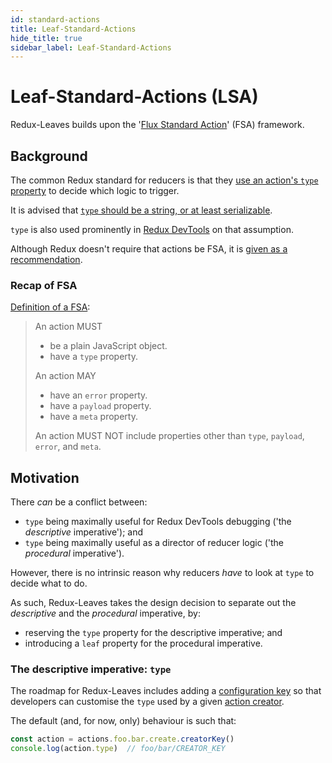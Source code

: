```yaml
---
id: standard-actions
title: Leaf-Standard-Actions
hide_title: true
sidebar_label: Leaf-Standard-Actions
---
```


# Leaf-Standard-Actions (LSA)

Redux-Leaves builds upon the '[Flux Standard Action](https://github.com/redux-utilities/flux-standard-action)' (FSA) framework.

## Background
The common Redux standard for reducers is that they [use an action's `type` property](https://redux.js.org/faq/reducers#do-i-have-to-use-the-switch-statement-to-handle-actions) to decide which logic to trigger.

It is advised that [`type` should be a string, or at least serializable](https://redux.js.org/faq/actions#why-should-type-be-a-string-or-at-least-serializable-why-should-my-action-types-be-constants).

`type` is also used prominently in [Redux DevTools](http://extension.remotedev.io/) on that assumption.

Although Redux doesn't require that actions be FSA, it is [given as a recommendation](https://redux.js.org/glossary#action).

### Recap of FSA
[Definition of a FSA](https://github.com/redux-utilities/flux-standard-action/blob/master/README.md#actions):
> An action MUST
> 
> * be a plain JavaScript object.
> * have a `type` property.
> 
> An action MAY
> 
> * have an `error` property.
> * have a `payload` property.
> * have a `meta` property.
> 
> An action MUST NOT include properties other than `type`, `payload`, `error`, and `meta`.


## Motivation

There *can* be a conflict between:
- `type` being maximally useful for Redux DevTools debugging ('the *descriptive* imperative'); and
- `type` being maximally useful as a director of reducer logic ('the *procedural* imperative').

However, there is no intrinsic reason why reducers *have* to look at `type` to decide what to do.

As such, Redux-Leaves takes the design decision to separate out the *descriptive* and the *procedural* imperative, by:

- reserving the `type` property for the descriptive imperative; and
- introducing a `leaf` property for the procedural imperative.

### The descriptive imperative: `type`

The roadmap for Redux-Leaves includes adding a [configuration key](../leafReducers.md#configuration-keys) so that developers can customise the `type` used by a given [action creator](../create/README.md).

The default (and, for now, only) behaviour is such that:

```js
const action = actions.foo.bar.create.creatorKey()
console.log(action.type)  // foo/bar/CREATOR_KEY
```